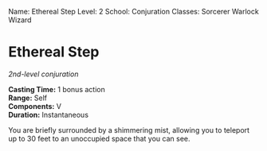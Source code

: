 Name: Ethereal Step
Level: 2
School: Conjuration
Classes: Sorcerer
         Warlock
         Wizard

# Ethereal Step 
_2nd-level conjuration_ 

**Casting Time:** 1 bonus action    
**Range:** Self    
**Components:** V    
**Duration:** Instantaneous 

You are briefly surrounded by a shimmering mist, allowing you to teleport up to 30 feet to an unoccupied space that you can see.